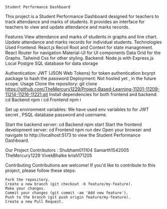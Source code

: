                                                                                             Student Performance Dashboard
This project is a Student Performance Dashboard designed for teachers to track attendance and marks of students. It provides an interface for teachers to view and update attendance and marks records.

Features
      View attendance and marks of students in graphs and line chart.
      Update attendance and marks records for individual students.
Technologies Used
Frontend:
      React.js
      Recoil Root and Context for state managnment.
      React Router for navigation
      Material-UI for UI components
      Data Grid for the Graphs.
      Tailwind Css for other styling.
Backend:
      Node.js with Express.js
      Local Postgre SQL database for data storage
      
Authentication:
      JWT (JSON Web Tokens) for token authentication
      bcyrpt package to hash the password
Deployment:
      Not hosted yet , in the future scope.
Usage
Clone the repository:
    git clone https://github.com/TheMercury1229/Project-Based-Learning-11201-11209-11214-11216-11221.git
Install dependencies for both frontend and backend:
    cd Backend 
        npm i
    cd Frontend 
        npm i 
    
Set up environment variables:
    We have used env variables to for JWT secret , PSQL database password and username.
    
Start the backend server:
      cd Backend
      npm start
Start the frontend development server:
      cd Frontend 
      npm run dev
Open your browser and navigate to http://localhost:5173 to view the Student Performance Dashboard.


Our Project Contributors :
    Shubham011104
    Samarth1542005
    TheMercury1229
    VivekBhalke
    krish171205

Contributing
Contributions are welcome! If you'd like to contribute to this project, please follow these steps:

    Fork the repository.
    Create a new branch (git checkout -b feature/my-feature).
    Make your changes.
    Commit your changes (git commit -am 'Add new feature').
    Push to the branch (git push origin feature/my-feature).
    Create a new Pull Request.


